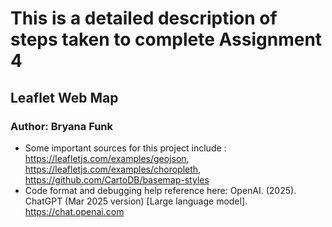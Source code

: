 
# This is a detailed description of steps taken to complete Assignment 4
## Leaflet Web Map
### Author: Bryana Funk

- Some important sources for this project include : https://leafletjs.com/examples/geojson, https://leafletjs.com/examples/choropleth, https://github.com/CartoDB/basemap-styles
- Code format and debugging help reference here: OpenAI. (2025). ChatGPT (Mar 2025 version) [Large language model]. https://chat.openai.com
